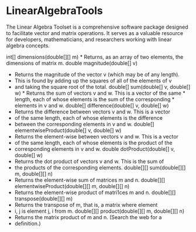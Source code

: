 # LinearAlgebraTools

The Linear Algebra Toolset is a comprehensive software package designed to facilitate vector and matrix operations. 
It serves as a valuable resource for developers, mathematicians, and researchers working with linear algebra concepts. 

int[] dimensions(double[][] m) * Returns, as an array of two elements, the dimensions of matrix m.
double magnitude(double[] v) 
  * Returns the magnitude of the vector v (which may be of any length).
  * This is found by adding up the squares of all of the elements of v
  * and taking the square root of the total.
double[] sum(double[] v, double[] w) * Returns the sum of vectors v and w. This is a vector of the same * length, each of whose elements is the sum of the corresponding * elements in v and w.
double[] difference(double[] v, double[] w)
  * Returns the difference between vectors v and w. This is a vector
  * of the same length, each of whose elements is the difference
  * between the corresponding elements in v and w.
double[] elementwiseProduct(double[] v, double[] w)
  * Returns the element-wise between vectors v and w. This is a vector
  * of the same length, each of whose elements is the product of the
  * corresponding elements in v and w.
double dotProduct(double[] v, double[] w)
  * Returns the dot product of vectors v and w. This is the sum of
  * the products of the corresponding elements.
double[][] sum(double[][] m, double[][] n)
  * Returns the element-wise sum of matrices m and n.
double[][] elementwiseProduct(double[][] m, double[][] n)
  * Returns the element-wise product of matri1ces m and n.
double[][] transpose(double[][] m)
  * Returns the transpose of m, that is, a matrix where element
  * i, j is element j, i from m.
double[][] product(double[][] m, double[][] n)
  * Returns the matrix product of m and n. (Search the web for a
  * definition.)
